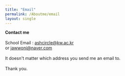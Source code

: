 ```yaml
---
title: "Email"
permalink: /Aboutme/email
layout: single
---
```


**Contact me**<br><br>
School Email : ashcircle@kw.ac.kr<br>
or jawwoni@naver.com<br><br>
It doesn't matter which address you send me an email to.<br><br>
Thank you.